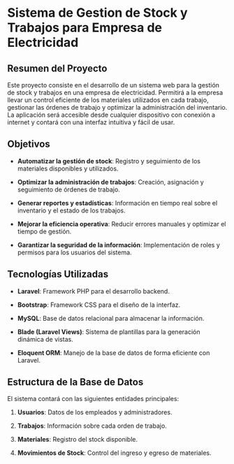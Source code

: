 Sistema de Gestion de Stock y Trabajos para Empresa de Electricidad
===================================================================

Resumen del Proyecto
--------------------

Este proyecto consiste en el desarrollo de un sistema web para la gestión de stock y trabajos en una empresa de electricidad. Permitirá a la empresa llevar un control eficiente de los materiales utilizados en cada trabajo, gestionar las órdenes de trabajo y optimizar la administración del inventario. La aplicación será accesible desde cualquier dispositivo con conexión a internet y contará con una interfaz intuitiva y fácil de usar.

Objetivos
---------

*   **Automatizar la gestión de stock**: Registro y seguimiento de los materiales disponibles y utilizados.
    
*   **Optimizar la administración de trabajos**: Creación, asignación y seguimiento de órdenes de trabajo.
    
*   **Generar reportes y estadísticas**: Información en tiempo real sobre el inventario y el estado de los trabajos.
    
*   **Mejorar la eficiencia operativa**: Reducir errores manuales y optimizar el tiempo de gestión.
    
*   **Garantizar la seguridad de la información**: Implementación de roles y permisos para los usuarios del sistema.
    

Tecnologías Utilizadas
----------------------

*   **Laravel**: Framework PHP para el desarrollo backend.
    
*   **Bootstrap**: Framework CSS para el diseño de la interfaz.
    
*   **MySQL**: Base de datos relacional para almacenar la información.
    
*   **Blade (Laravel Views)**: Sistema de plantillas para la generación dinámica de vistas.
    
*   **Eloquent ORM**: Manejo de la base de datos de forma eficiente con Laravel.
    

Estructura de la Base de Datos
------------------------------

El sistema contará con las siguientes entidades principales:

1.  **Usuarios**: Datos de los empleados y administradores.
    
2.  **Trabajos**: Información sobre cada orden de trabajo.
    
3.  **Materiales**: Registro del stock disponible.
    
4.  **Movimientos de Stock**: Control del ingreso y egreso de materiales.

